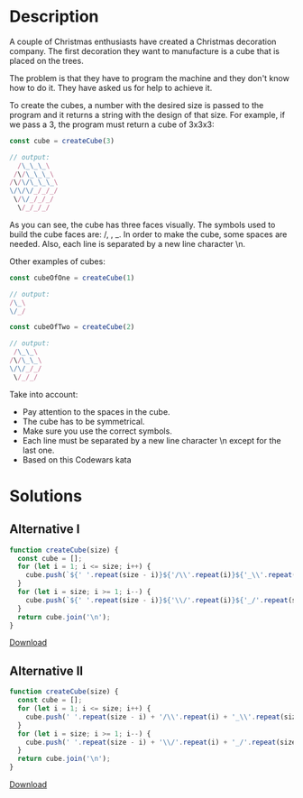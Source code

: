 # Description

A couple of Christmas enthusiasts have created a Christmas decoration company. The first decoration they want to manufacture is a cube that is placed on the trees.

The problem is that they have to program the machine and they don't know how to do it. They have asked us for help to achieve it.

To create the cubes, a number with the desired size is passed to the program and it returns a string with the design of that size. For example, if we pass a 3, the program must return a cube of 3x3x3:

```js
const cube = createCube(3)

// output:
  /\_\_\_\
 /\/\_\_\_\
/\/\/\_\_\_\
\/\/\/_/_/_/
 \/\/_/_/_/
  \/_/_/_/
```

As you can see, the cube has three faces visually. The symbols used to build the cube faces are: /, \, \_. In order to make the cube, some spaces are needed. Also, each line is separated by a new line character \n.

Other examples of cubes:

```js
const cubeOfOne = createCube(1)

// output:
/\_\
\/_/
```

```js
const cubeOfTwo = createCube(2)

// output:
 /\_\_\
/\/\_\_\
\/\/_/_/
 \/_/_/
```

Take into account:

- Pay attention to the spaces in the cube.
- The cube has to be symmetrical.
- Make sure you use the correct symbols.
- Each line must be separated by a new line character \n except for the last one.
- Based on this Codewars kata

# Solutions

## Alternative I

```js
function createCube(size) {
  const cube = [];
  for (let i = 1; i <= size; i++) {
    cube.push(`${' '.repeat(size - i)}${'/\\'.repeat(i)}${'_\\'.repeat(size)}`);
  }
  for (let i = size; i >= 1; i--) {
    cube.push(`${' '.repeat(size - i)}${'\\/'.repeat(i)}${'_/'.repeat(size)}`);
  }
  return cube.join('\n');
}
```

[Download](https://github.com/jpaddeo/tdd-adventjs/2022/challenge06/solution1.js)

## Alternative II

```js
function createCube(size) {
  const cube = [];
  for (let i = 1; i <= size; i++) {
    cube.push(' '.repeat(size - i) + '/\\'.repeat(i) + '_\\'.repeat(size));
  }
  for (let i = size; i >= 1; i--) {
    cube.push(' '.repeat(size - i) + '\\/'.repeat(i) + '_/'.repeat(size));
  }
  return cube.join('\n');
}
```

[Download](https://github.com/jpaddeo/tdd-adventjs/2022/challenge06/solution2.js)
